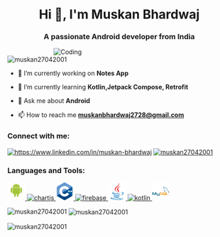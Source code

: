<h1 align="center">Hi 👋, I'm Muskan Bhardwaj</h1>
<h3 align="center">A passionate Android developer from India</h3>
<img align="right" alt="Coding" width="400" src="https://images.app.goo.gl/XnZKhRqdHPk34Cv29">
<p align="left"> <img src="https://komarev.com/ghpvc/?username=muskan27042001&label=Profile%20views&color=0e75b6&style=flat" alt="muskan27042001" /> </p>

- 🔭 I’m currently working on **Notes App**

- 🌱 I’m currently learning **Kotlin,Jetpack Compose, Retrofit**

- 💬 Ask me about **Android**

- 📫 How to reach me **muskanbhardwaj2728@gmail.com**

<h3 align="left">Connect with me:</h3>
<p align="left">
<a href="https://linkedin.com/in/https://www.linkedin.com/in/muskan-bhardwaj" target="blank"><img align="center" src="https://raw.githubusercontent.com/rahuldkjain/github-profile-readme-generator/master/src/images/icons/Social/linked-in-alt.svg" alt="https://www.linkedin.com/in/muskan-bhardwaj" height="30" width="40" /></a>
<a href="https://instagram.com/muskan27042001" target="blank"><img align="center" src="https://raw.githubusercontent.com/rahuldkjain/github-profile-readme-generator/master/src/images/icons/Social/instagram.svg" alt="muskan27042001" height="30" width="40" /></a>
</p>

<h3 align="left">Languages and Tools:</h3>
<p align="left"> <a href="https://developer.android.com" target="_blank" rel="noreferrer"> <img src="https://raw.githubusercontent.com/devicons/devicon/master/icons/android/android-original-wordmark.svg" alt="android" width="40" height="40"/> </a> <a href="https://www.chartjs.org" target="_blank" rel="noreferrer"> <img src="https://www.chartjs.org/media/logo-title.svg" alt="chartjs" width="40" height="40"/> </a> <a href="https://www.w3schools.com/cpp/" target="_blank" rel="noreferrer"> <img src="https://raw.githubusercontent.com/devicons/devicon/master/icons/cplusplus/cplusplus-original.svg" alt="cplusplus" width="40" height="40"/> </a> <a href="https://firebase.google.com/" target="_blank" rel="noreferrer"> <img src="https://www.vectorlogo.zone/logos/firebase/firebase-icon.svg" alt="firebase" width="40" height="40"/> </a> <a href="https://www.java.com" target="_blank" rel="noreferrer"> <img src="https://raw.githubusercontent.com/devicons/devicon/master/icons/java/java-original.svg" alt="java" width="40" height="40"/> </a> <a href="https://kotlinlang.org" target="_blank" rel="noreferrer"> <img src="https://www.vectorlogo.zone/logos/kotlinlang/kotlinlang-icon.svg" alt="kotlin" width="40" height="40"/> </a> <a href="https://www.mysql.com/" target="_blank" rel="noreferrer"> <img src="https://raw.githubusercontent.com/devicons/devicon/master/icons/mysql/mysql-original-wordmark.svg" alt="mysql" width="40" height="40"/> </a> </p>

<p><img align="left" src="https://github-readme-stats.vercel.app/api/top-langs?username=muskan27042001&show_icons=true&locale=en&layout=compact" alt="muskan27042001" /></p>

<p>&nbsp;<img align="center" src="https://github-readme-stats.vercel.app/api?username=muskan27042001&show_icons=true&locale=en" alt="muskan27042001" /></p>

<p><img align="center" src="https://github-readme-streak-stats.herokuapp.com/?user=muskan27042001&" alt="muskan27042001" /></p>
